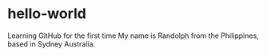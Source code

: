 # hello-world
Learning GitHub for the first time
My name is Randolph from the Philippines, based in Sydney Australia.
